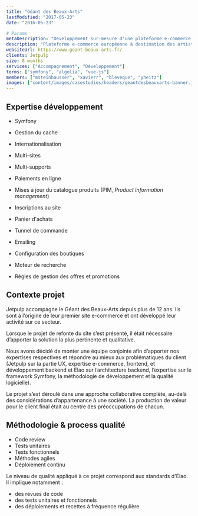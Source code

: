```yaml
---
title: "Géant des Beaux-Arts"
lastModified: "2017-05-23"
date: "2016-05-23"

# Params
metaDescription: "Développement sur-mesure d'une plateforme e-commerce dédiée aux métiers de l'art. Multi-langue, Multi-boutique et Multi-supports."
description: "Plateforme e-commerce européenne à destination des artistes et des écoles d'art, développé en collaboration avec Jetpulp, agence de stratégie lyonnaise."
websiteUrl: https://www.geant-beaux-arts.fr/
clients: Jetpulp
size: 8 months
services: ["Accompagnement", "Développement"]
terms: ["symfony", "algolia", "vue-js"]
members: ["msteinhausser", "xavierr", "bleveque", "yheitz"]
images: ["content/images/casestudies/headers/geantdesbeauxarts-banner.jpg"]
---
```


## Expertise développement

* Symfony
* Gestion du cache
* Internationalisation
* Multi-sites
* Multi-supports
* Paiements en ligne

* Mises à jour du catalogue produits (PIM, <i>Product information management</i>)
* Inscriptions au site
* Panier d'achats
* Tunnel de commande
* Emailing
* Configuration des boutiques
* Moteur de recherche
* Règles de gestion des offres et promotions

## Contexte projet

Jetpulp accompagne le Géant des Beaux-Arts depuis plus de 12 ans. Ils sont à l’origine de leur premier site e-commerce et ont développé leur activité sur ce secteur.

Lorsque le projet de refonte du site s’est présenté, il était nécessaire d’apporter la solution la plus pertinente et qualitative.

Nous avons décidé de monter une équipe conjointe afin d’apporter nos expertises respectives et répondre au mieux aux problématiques du client (Jetpulp sur la partie UX, expertise e-commerce, frontend, et développement backend et Elao sur l’architecture backend, l’expertise sur le framework Symfony, la méthodologie de développement et la qualité logicielle).

Le projet s’est déroulé dans une approche collaborative complète, au-delà des considérations d’appartenance à une société. La production de valeur pour le client final était au centre des préoccupations de chacun.

## Méthodologie & process qualité

* Code review
* Tests unitaires
* Tests fonctionnels
* Méthodes agiles
* Déploiement continu

Le niveau de qualité appliqué à ce projet correspond aux standards d'Élao. Il implique notamment :

* des revues de code
* des tests unitaires et fonctionnels
* des déploiements et recettes à fréquence régulière
